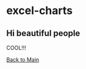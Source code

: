 # excel-charts
## Hi beautiful people

COOL!!!

[Back to Main](https://parzival611.github.io/index.html)

